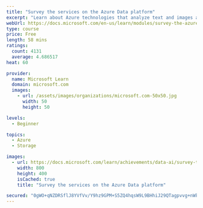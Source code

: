 ```yaml
---
title: "Survey the services on the Azure Data platform"
excerpt: "Learn about Azure technologies that analyze text and images and relational, nonrelational, or streaming data. See how data engineers can choose the technologies that meet their business needs and scale to meet demand securely."
webUrl: https://docs.microsoft.com/en-us/learn/modules/survey-the-azure-data-platform/
type: course
price: Free
length: 58 mins
ratings:
  count: 4131
  average: 4.686517
heat: 60

provider:
  name: Microsoft Learn
  domain: microsoft.com
  images:
    - url: /assets/images/organizations/microsoft.com-50x50.jpg
      width: 50
      height: 50

levels:
  - Beginner

topics:
  - Azure
  - Storage

images:
  - url: https://docs.microsoft.com/learn/achievements/data-ai/survey-the-azure-data-platform-badge-social.png
    width: 800
    height: 400
    isCached: true
    title: "Survey the services on the Azure Data platform"

secured: "0gWO+qNZDRSflJ8YVfVv/Y9hz9GPM+S5ZQ4hqsW9L9BHhiJ29QTagpvvg+nWkzVGpcYUWJ7oJuL9WUDdh0A+DooVeRXFeFKfcK86ELUTTf2id11v7l8+7h8rFJgh8IvZQd5XkUCM/yPNH2ksE4kxP1+sdu2WAFFiNugVG/KeAz4IQOt+ntsZCeX2GhtXMoZMhowLL8ur2DPogzEJGbHoWic9QKGf53ILBlBqgvE1U1vRS/OGAz38M7KS3bhIJDB3/h1pQL1bw8SLoKxAOnh0szmIDo9STnK85cl/NL86srVYA+Ok16nhFkgAT6QYmJoWJeGHgg5+o39LUuBmwG25yn518lhptA/3VfSSL6in9jC6sBRCXKtpQqchTKw2BPL9UfB+E5iCTA+55YYfnjyrrr0Q6ODF4lBWb4ipFdTh1bg=;qoB7Eys1A1ZPW4/oyIH7qw=="
---
```


